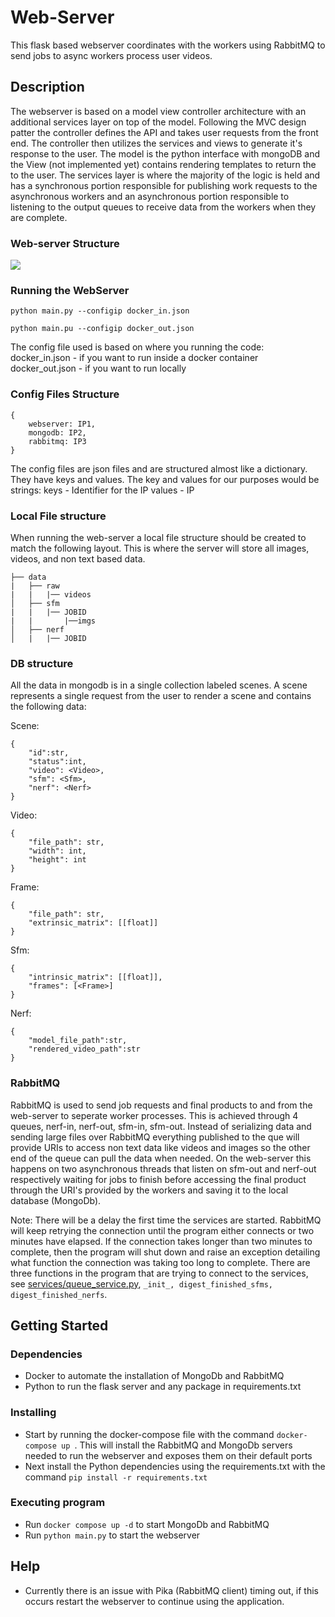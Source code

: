# Web-Server

This flask based webserver coordinates with the workers using RabbitMQ to send jobs to async workers process user videos.

## Description
The webserver is based on a model view controller architecture with an additional services layer on top of the model. Following the MVC design patter the controller defines the API and takes user requests from the front end. The controller then utilizes the services and views to generate it's response to the user. The model is the python interface with mongoDB and the View (not implemented yet) contains rendering templates to return the to the user. The services layer is where the majority of the logic is held and has a synchronous portion responsible for publishing  work requests to the asynchronous workers and an asynchronous portion responsible to listening to the output queues to receive data from the workers when they are complete.
### Web-server Structure

![](../pics/Webserver.png)

### Running the WebServer
```
python main.py --configip docker_in.json
```
```
python main.pu --configip docker_out.json
```
The config file used is based on where you running the code:
    docker_in.json - if you want to run inside a docker container
    docker_out.json - if you want to run locally

### Config Files Structure
```
{
    webserver: IP1,
    mongodb: IP2,
    rabbitmq: IP3
}
```
The config files are json files and are structured almost like a dictionary. 
They have keys and values. The key and values for our purposes would be strings:
    keys - Identifier for the IP
    values - IP 

### Local File structure
When running the web-server a local file structure should be created to match the following layout. This is where the server will store all images, videos, and non text based data.
```
├── data
|	├── raw       		
|	|	|── videos 			
│	├── sfm        		
|	|	|── JOBID 			
|	|		|──imgs			
│	├── nerf 
│  	|	|── JOBID

```
### DB structure
All the data in mongodb is in a single collection labeled scenes. A scene represents a single request from the user to render a scene and contains the following data:

Scene:
```
{
    "id":str,
    "status":int,
    "video": <Video>,
    "sfm": <Sfm>,
    "nerf": <Nerf>
}
```

Video:
```
{
    "file_path": str,
    "width": int,
    "height": int
}
```
Frame:
```
{
    "file_path": str,
    "extrinsic_matrix": [[float]]
}
```
Sfm:
```
{
    "intrinsic_matrix": [[float]],
    "frames": [<Frame>]
}
```

Nerf:
```
{
    "model_file_path":str,
    "rendered_video_path":str
}
```

### RabbitMQ
RabbitMQ is used to send job requests and final products to and from the web-server to seperate worker processes. This is achieved through 4 queues, nerf-in, nerf-out, sfm-in, sfm-out. Instead of serializing data and sending large files over RabbitMQ everything published to the que will provide URIs to access non text data like videos and images so the other end of the queue can pull the data when needed. On the web-server this happens on two asynchronous threads that listen on sfm-out and nerf-out respectively waiting for jobs to finish before accessing the final product through the URI's provided by the workers and saving it to the local database (MongoDb).

Note: There will be a delay the first time the services are started. RabbitMQ will keep retrying the connection until the program either connects or two minutes have elapsed. If the connection takes longer than two minutes to complete, then the program will shut down and raise an exception detailing what function the connection was taking too long to complete. There are three functions in the program that are trying to connect to the services, see [services/queue_service.py](./services/queue_service.py), `_init_, digest_finished_sfms, digest_finished_nerfs`.
## Getting Started

### Dependencies

* Docker to automate the installation of MongoDb and RabbitMQ
* Python to run the flask server and any package in requirements.txt

### Installing

* Start by running the docker-compose file with the command `docker-compose up `. This will install the RabbitMQ and MongoDb servers needed to run the webserver and exposes them on their default ports
* Next install the Python dependencies using the requirements.txt with the command `pip install -r requirements.txt`


### Executing program
* Run `docker compose up -d` to start MongoDb and RabbitMQ
* Run `python main.py` to start the webserver


## Help
* Currently there is an issue with Pika (RabbitMQ client) timing out, if this occurs restart the webserver to continue using the application.
